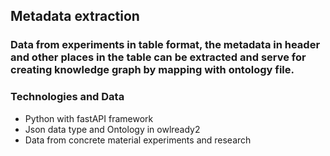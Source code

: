 ## Metadata extraction
### Data from experiments in table format, the metadata in header and other places in the table can be extracted and serve for creating knowledge graph by mapping with ontology file.
### Technologies and Data
* Python with fastAPI framework
* Json data type and Ontology in owlready2
* Data from concrete material experiments and research